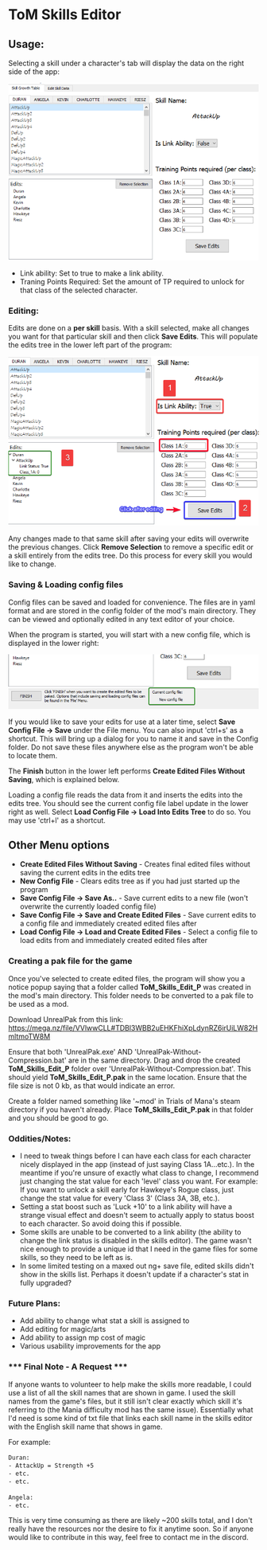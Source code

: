 # ToM Skills Editor

## Usage:
Selecting a skill under a character's tab will display the data on the right side of the
app:

![Update data on selection of skill](https://github.com/pyroll/ToM-Skills-Editor/blob/master/img/img_for_readme/data_on_selection.png)

* Link ability: Set to true to make a link ability.
* Traning Points Required: Set the amount of TP required to unlock for that class of the selected character.

### Editing:
Edits are done on a **per skill** basis. With a skill selected, make all changes you want for that particular skill and then click **Save Edits**.
This will populate the edits tree in the lower left part of the program:

![Adding edits to the edits tree](https://github.com/pyroll/ToM-Skills-Editor/blob/master/img/img_for_readme/add_edit_to_tree.png)

Any changes made to that same skill after saving your edits will overwrite the previous changes. Click **Remove Selection** to remove a
specific edit or a skill entirely from the edits tree. Do this process for every skill you would like to change.

### Saving & Loading config files
Config files can be saved and loaded for convenience. The files are in yaml format and are stored in the config folder of the mod's main directory.
They can be viewed and optionally edited in any text editor of your choice.

When the program is started, you will start with a new config file, which is displayed in the lower right:

![display current config](https://github.com/pyroll/ToM-Skills-Editor/blob/master/img/img_for_readme/display_current_config.png)

If you would like to save your edits for use at a later time, select **Save Config File -> Save** under the File menu. You can also input 'ctrl+s'
as a shortcut. This will bring up a dialog for you to name it and save in the Config folder. Do not save these files anywhere else as the program
won't be able to locate them.

The **Finish** button in the lower left performs **Create Edited Files Without Saving**, which is explained below.

Loading a config file reads the data from it and inserts the edits into the edits tree. You should see the current config file label update in the
lower right as well. Select **Load Config File -> Load Into Edits Tree** to do so. You may use 'ctrl+l' as a shortcut.

## Other Menu options
* **Create Edited Files Without Saving** - Creates final edited files without saving the current edits in the edits tree
* **New Config File** - Clears edits tree as if you had just started up the program
* **Save Config File -> Save As..** - Save current edits to a new file (won't overwrite the currently loaded config file)
* **Save Config File -> Save and Create Edited Files** - Save current edits to a config file and immediately created edited files after
* **Load Config File -> Load and Create Edited Files** - Select a config file to load edits from and immediately created edited files after

### Creating a pak file for the game
Once you've selected to create edited files, the program will show you a notice popup saying that a folder called **ToM_Skills_Edit_P** was created in the mod's main directory. This folder needs to be converted to a pak file to be used as a mod.

Download UnrealPak from this link: https://mega.nz/file/VVlwwCLL#TDBl3WBB2uEHKFhiXpLdynRZ6irUiLW82HmltmoTW8M

Ensure that both 'UnrealPak.exe' AND 'UnrealPak-Without-Compression.bat' are in the same directory. Drag and drop the created **ToM_Skills_Edit_P** folder over 'UnrealPak-Without-Compression.bat'. This should yield **ToM_Skills_Edit_P.pak** in the same location. Ensure that the file size is not 0 kb, as that would indicate an error.

Create a folder named something like '~mod' in Trials of Mana's steam directory if you haven't already. Place **ToM_Skills_Edit_P.pak** in that folder and you should be good to go.

### Oddities/Notes:
- I need to tweak things before I can have each class for each character nicely displayed in the app (instead of just saying Class 1A...etc.). In the meantime if you're unsure of exactly what class to change, I recommend just changing the stat value for each 'level' class you want. For example: If you want to unlock a skill early for Hawkeye's Rogue class, just change the stat value for every 'Class 3' (Class 3A, 3B, etc.).
- Setting a stat boost such as 'Luck +10' to a link ability will have a strange visual effect and doesn't seem to actually apply to status boost to each character. So avoid doing this if possible.
- Some skills are unable to be converted to a link ability (the ability to change the link status is disabled in the skills editor). The game wasn't nice enough to provide a unique id that I need in the game files for some skills, so they need to be left as is.
- In some limited testing on a maxed out ng+ save file, edited skills didn't show in the skills list. Perhaps it doesn't update if a character's stat in fully upgraded?

### Future Plans:
- Add ability to change what stat a skill is assigned to
- Add editing for magic/arts
- Add ability to assign mp cost of magic
- Various usability improvements for the app

### *** Final Note - A Request ***
If anyone wants to volunteer to help make the skills more readable, I could use a list of
all the skill names that are shown in game. I used the skill names from the game's files, but
it still isn't clear exactly which skill it's referring to (the Mania difficulty mod has
the same issue). Essentially what I'd need is some kind of txt file that links each skill
name in the skills editor with the English skill name that shows in game.

For example:

    Duran:
    - AttackUp = Strength +5
    - etc.
    - etc.

    Angela:
    - etc.

This is very time consuming as there are likely ~200 skills total, and I don't really have
the resources nor the desire to fix it anytime soon. So if anyone would like to contribute
in this way, feel free to contact me in the discord.
